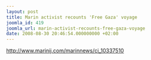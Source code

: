 ```yaml
---
layout: post
title: Marin activist recounts 'Free Gaza' voyage
joomla_id: 419
joomla_url: marin-activist-recounts-free-gaza-voyage
date: 2008-08-30 20:46:54.000000000 +02:00
---
```

<p><a href="http://www.marinij.com/marinnews/ci_10337510">http://www.marinij.com/marinnews/ci_10337510</a></p>

